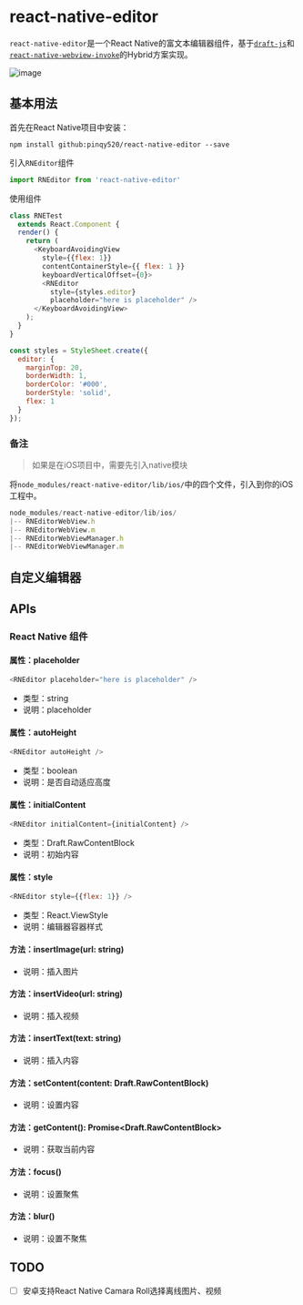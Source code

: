 # react-native-editor

`react-native-editor`是一个React Native的富文本编辑器组件，基于[`draft-js`](https://github.com/facebook/draft-js)和[`react-native-webview-invoke`](https://github.com/pinqy520/react-native-webview-invoke)的Hybrid方案实现。

![image](https://cloud.githubusercontent.com/assets/5719833/22633863/e2ccf80a-ec5f-11e6-92b9-509e9420f70f.png)

## 基本用法

首先在React Native项目中安装：

```
npm install github:pinqy520/react-native-editor --save
```

引入`RNEditor`组件

``` javascript
import RNEditor from 'react-native-editor'
```

使用组件

``` javascript
class RNETest
  extends React.Component {
  render() {
    return (
      <KeyboardAvoidingView
        style={{flex: 1}}
        contentContainerStyle={{ flex: 1 }}
        keyboardVerticalOffset={0}>
        <RNEditor
          style={styles.editor}
          placeholder="here is placeholder" />
      </KeyboardAvoidingView>
    );
  }
}

const styles = StyleSheet.create({
  editor: {
    marginTop: 20,
    borderWidth: 1,
    borderColor: '#000',
    borderStyle: 'solid',
    flex: 1
  }
});
```

### 备注

> 如果是在iOS项目中，需要先引入native模块

将`node_modules/react-native-editor/lib/ios/`中的四个文件，引入到你的iOS工程中。

``` javascript
node_modules/react-native-editor/lib/ios/
|-- RNEditorWebView.h
|-- RNEditorWebView.m
|-- RNEditorWebViewManager.h
|-- RNEditorWebViewManager.m
```

## 自定义编辑器

## APIs

### React Native 组件

#### 属性：placeholder

``` javascript
<RNEditor placeholder="here is placeholder" />
```

- 类型：string
- 说明：placeholder

#### 属性：autoHeight

``` javascript
<RNEditor autoHeight />
```

- 类型：boolean
- 说明：是否自动适应高度

#### 属性：initialContent

``` javascript
<RNEditor initialContent={initialContent} />
```

- 类型：Draft.RawContentBlock
- 说明：初始内容


#### 属性：style

``` javascript
<RNEditor style={{flex: 1}} />
```

- 类型：React.ViewStyle
- 说明：编辑器容器样式

#### 方法：insertImage(url: string)

- 说明：插入图片

#### 方法：insertVideo(url: string)

- 说明：插入视频

#### 方法：insertText(text: string)

- 说明：插入内容

#### 方法：setContent(content: Draft.RawContentBlock)

- 说明：设置内容

#### 方法：getContent(): Promise<Draft.RawContentBlock>

- 说明：获取当前内容

#### 方法：focus()

- 说明：设置聚焦

#### 方法：blur()

- 说明：设置不聚焦



## TODO

- [ ] 安卓支持React Native Camara Roll选择离线图片、视频